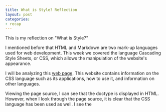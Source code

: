```yaml
---
title: What is Style? Reflection
layout: post
categories:
- recap
---
```

This is my reflection on "What is Style?"

 
I mentioned before that HTML and Markdown are two mark-up languages used for web development. This week we covered the language Cascading Style Sheets, or CSS, which allows the manipulation of the website's appearance.
 
I will be analyzing this [web page](https://www.w3schools.com/Css/). This website contains information on the CSS language such as its applications, how to use it, and information on other languages. 
 
Viewing the page source, I can see that the doctype is displayed in HTML. However, when I look through the page source, it is clear that the CSS language has been used as well. I see the <style> tag has been used for in-line styles in web page. Underneath the <code>&lt;style&gt;</code> tag, the following is included: 
<code>.top {
position:relative;
background-color:#ffffff;
height:68px;
padding-top:20px;
line-height:50px;
overflow:hidden;
z-index:2;
}</code>
This text is only a sample of what else is displayed in the page source. But what we can derive from this text, is that the language was used to change specific dimensions and colors for display on the web page. 
 
It is not a sin to use different languages in a project when a certain language falls short for the purposes you need it for. It is this very reason why having knowledge of multiple languages is necessary.

